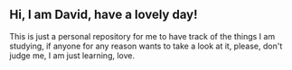 ## Hi, I am David, have a lovely day!
This is just a personal repository for me to have track of the things I am studying, if anyone for any reason wants to take a look at it, please, don't judge me, I am just learning, love.
